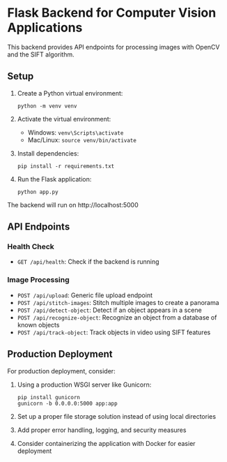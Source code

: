 
# Flask Backend for Computer Vision Applications

This backend provides API endpoints for processing images with OpenCV and the SIFT algorithm.

## Setup

1. Create a Python virtual environment:
   ```
   python -m venv venv
   ```

2. Activate the virtual environment:
   - Windows: `venv\Scripts\activate`
   - Mac/Linux: `source venv/bin/activate`

3. Install dependencies:
   ```
   pip install -r requirements.txt
   ```

4. Run the Flask application:
   ```
   python app.py
   ```

The backend will run on http://localhost:5000

## API Endpoints

### Health Check
- `GET /api/health`: Check if the backend is running

### Image Processing
- `POST /api/upload`: Generic file upload endpoint
- `POST /api/stitch-images`: Stitch multiple images to create a panorama
- `POST /api/detect-object`: Detect if an object appears in a scene
- `POST /api/recognize-object`: Recognize an object from a database of known objects
- `POST /api/track-object`: Track objects in video using SIFT features

## Production Deployment

For production deployment, consider:

1. Using a production WSGI server like Gunicorn:
   ```
   pip install gunicorn
   gunicorn -b 0.0.0.0:5000 app:app
   ```

2. Set up a proper file storage solution instead of using local directories

3. Add proper error handling, logging, and security measures

4. Consider containerizing the application with Docker for easier deployment
